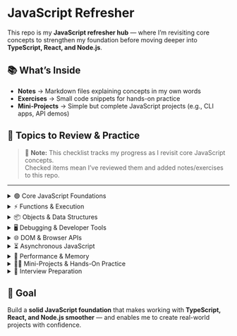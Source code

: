 # JavaScript Refresher

This repo is my **JavaScript refresher hub** — where I’m revisiting core concepts to strengthen my foundation before moving deeper into **TypeScript, React, and Node.js**.

## 📚 What’s Inside
- **Notes** → Markdown files explaining concepts in my own words  
- **Exercises** → Small code snippets for hands-on practice  
- **Mini-Projects** → Simple but complete JavaScript projects (e.g., CLI apps, API demos)  

## 🎯 Topics to Review & Practice

> 📝 **Note:** This checklist tracks my progress as I revisit core JavaScript concepts.  
> Checked items mean I’ve reviewed them and added notes/exercises to this repo.

---

<details>
<summary>🟢 Core JavaScript Foundations</summary>

- [ ] Introduction to JavaScript & Setting Up Environments  
- [ ] Variables & Data Types  
- [ ] Operators & Expressions  
- [ ] Control Flow (if/else, switch)  
- [ ] Loops & Iterations (for, while, for...of)  

</details>

<details>
<summary>⚡ Functions & Execution</summary>

- [ ] Functions (declaration, expression, arrow functions)  
- [ ] Execution Context (Call Stack)  
- [ ] Hoisting & Temporal Dead Zone  
- [ ] Scope & Scope Chain  
- [ ] Closures  
- [ ] Understanding `this` in JavaScript  

</details>

<details>
<summary>📦 Objects & Data Structures</summary>

- [ ] Objects & Object Methods  
- [ ] Arrays (map, filter, reduce, etc.)  
- [ ] ES6 Classes & Prototypes  
- [ ] JavaScript Modules (import/export)  
- [ ] Map, Set, WeakMap, WeakSet (when & why to use)  

</details>

<details>
<summary>🖥️ Debugging & Developer Tools</summary>

- [ ] Debugging with DevTools & VS Code  
- [ ] Debugging Secrets & Best Practices  
- [ ] Error Handling in JavaScript  

</details>

<details>
<summary>🌐 DOM & Browser APIs</summary>

- [ ] Introduction to the DOM  
- [ ] JavaScript Events  
- [ ] Advanced DOM Tricks Every Dev Should Know  
- [ ] Web APIs (Geolocation, Clipboard, Notifications)  

</details>

<details>
<summary>⏳ Asynchronous JavaScript</summary>

- [ ] Callbacks & Asynchronous Programming  
- [ ] Promises  
- [ ] async/await  
- [ ] fetch() & Working with APIs  
- [ ] Common Mistakes with Promises & Async Code  
- [ ] How the Event Loop Works (Microtasks & Macrotasks)  

</details>

<details>
<summary>🚀 Performance & Memory</summary>

- [ ] Performance Optimization (Debouncing, Throttling, Memoization)  
- [ ] Memory Management & Garbage Collection  

</details>

<details>
<summary>🧑‍💻 Mini-Projects & Hands-On Practice</summary>

- [ ] Beginner-Friendly JS Projects  
- [ ] Quiz App using DOM APIs  
- [ ] Country App with Async JS + TailwindCSS  
- [ ] Library App (OOP + ES6 Modules + TailwindCSS)  
- [ ] Real-World Expense Splitter App  

</details>

<details>
<summary>🎯 Interview Preparation</summary>

- [ ] JavaScript Core Concepts Review  
- [ ] Common Pitfalls & Best Practices  
- [ ] Mock Interview Questions  

</details>


## 🚀 Goal
Build a **solid JavaScript foundation** that makes working with **TypeScript, React, and Node.js smoother** — and enables me to create real-world projects with confidence.
